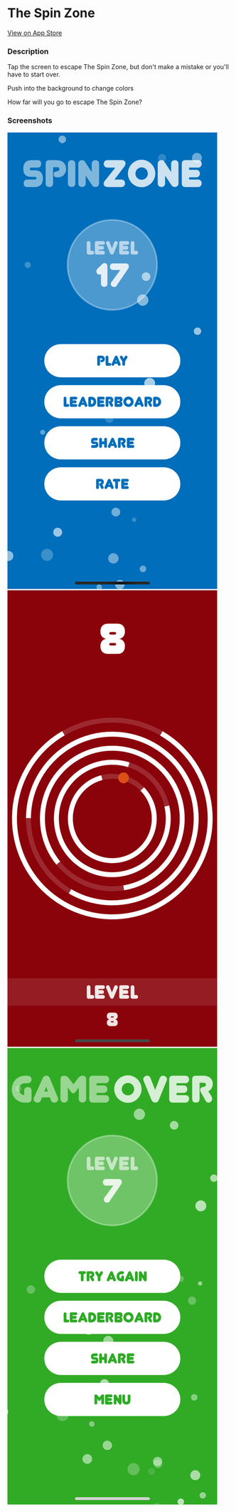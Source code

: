 # The Spin Zone

[View on App Store](https://appsto.re/us/571Ihb.i)

### Description ###

Tap the screen to escape The Spin Zone, but don't make a mistake or you'll have to start over.

Push into the background to change colors

How far will you go to escape The Spin Zone?


### Screenshots ###

![Screenshot1](Images/Screenshots/SpinZone1.jpg)
![Screenshot1](Images/Screenshots/SpinZone2.jpg)
![Screenshot1](Images/Screenshots/SpinZone3.jpg)


